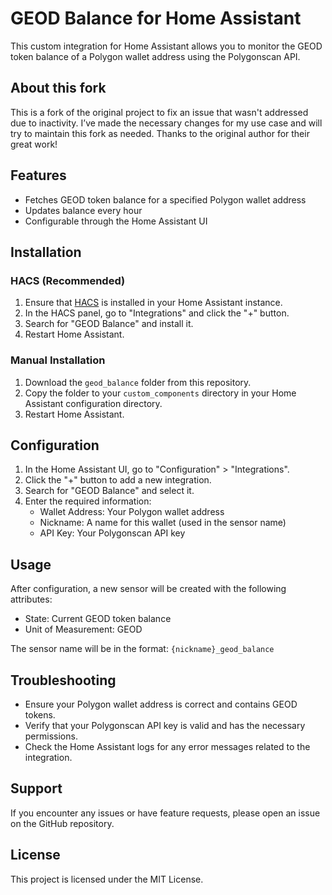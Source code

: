 # GEOD Balance for Home Assistant

This custom integration for Home Assistant allows you to monitor the GEOD token balance of a Polygon wallet address using the Polygonscan API.

## About this fork
This is a fork of the original project to fix an issue that wasn't addressed due to inactivity. 
I’ve made the necessary changes for my use case and will try to maintain this fork as needed. Thanks to the original author for their great work!

## Features

- Fetches GEOD token balance for a specified Polygon wallet address
- Updates balance every hour
- Configurable through the Home Assistant UI

## Installation

### HACS (Recommended)

1. Ensure that [HACS](https://hacs.xyz/) is installed in your Home Assistant instance.
2. In the HACS panel, go to "Integrations" and click the "+" button.
3. Search for "GEOD Balance" and install it.
4. Restart Home Assistant.

### Manual Installation

1. Download the `geod_balance` folder from this repository.
2. Copy the folder to your `custom_components` directory in your Home Assistant configuration directory.
3. Restart Home Assistant.

## Configuration

1. In the Home Assistant UI, go to "Configuration" > "Integrations".
2. Click the "+" button to add a new integration.
3. Search for "GEOD Balance" and select it.
4. Enter the required information:
   - Wallet Address: Your Polygon wallet address
   - Nickname: A name for this wallet (used in the sensor name)
   - API Key: Your Polygonscan API key

## Usage

After configuration, a new sensor will be created with the following attributes:

- State: Current GEOD token balance
- Unit of Measurement: GEOD

The sensor name will be in the format: `{nickname}_geod_balance`

## Troubleshooting

- Ensure your Polygon wallet address is correct and contains GEOD tokens.
- Verify that your Polygonscan API key is valid and has the necessary permissions.
- Check the Home Assistant logs for any error messages related to the integration.

## Support

If you encounter any issues or have feature requests, please open an issue on the GitHub repository.

## License

This project is licensed under the MIT License.